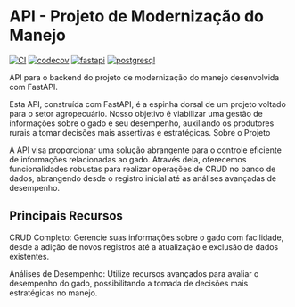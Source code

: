 # API - Projeto de Modernização do Manejo

[![CI](https://github.com/henriquesebastiao/modernizacao-manejo-api/actions/workflows/test.yml/badge.svg)](https://github.com/henriquesebastiao/modernizacao-manejo-api/actions/workflows/test.yml)
[![codecov](https://codecov.io/gh/henriquesebastiao/modernizacao-manejo-api/graph/badge.svg?token=YXGE5R26YM)](https://codecov.io/gh/henriquesebastiao/modernizacao-manejo-api)
[![fastapi](https://img.shields.io/badge/FastAPI-009688?style=flat&logo=fastapi&logoColor=white)](https://fastapi.tiangolo.com/)
[![postgresql](https://img.shields.io/badge/PostgreSQL-4169E1?style=flat&logo=postgresql&logoColor=white)](https://www.postgresql.org/)

API para o backend do projeto de modernização do manejo desenvolvida com FastAPI.

Esta API, construída com FastAPI, é a espinha dorsal de um projeto voltado para o setor agropecuário. Nosso objetivo é viabilizar uma gestão de informações sobre o gado e seu desempenho, auxiliando os produtores rurais a tomar decisões mais assertivas e estratégicas.
Sobre o Projeto

A API visa proporcionar uma solução abrangente para o controle eficiente de informações relacionadas ao gado. Através dela, oferecemos funcionalidades robustas para realizar operações de CRUD no banco de dados, abrangendo desde o registro inicial até as análises avançadas de desempenho.

## Principais Recursos

CRUD Completo: Gerencie suas informações sobre o gado com facilidade, desde a adição de novos registros até a atualização e exclusão de dados existentes.

Análises de Desempenho: Utilize recursos avançados para avaliar o desempenho do gado, possibilitando a tomada de decisões mais estratégicas no manejo.
